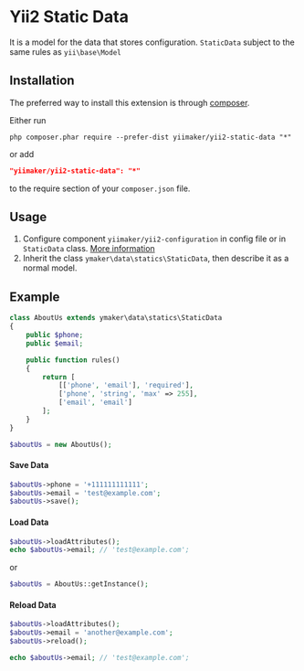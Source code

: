 Yii2 Static Data
================
It is a model for the data that stores configuration.
`StaticData` subject to the same rules as `yii\base\Model`

Installation
------------

The preferred way to install this extension is through [composer](http://getcomposer.org/download/).

Either run

```
php composer.phar require --prefer-dist yiimaker/yii2-static-data "*"
```

or add

``` json
"yiimaker/yii2-static-data": "*"
```

to the require section of your `composer.json` file.


Usage
-----
1. Configure component `yiimaker/yii2-configuration` in config file or in `StaticData` class. [More information](https://github.com/yiimaker/yii2-configuration#configuration)
2. Inherit the class `ymaker\data\statics\StaticData`, then describe it as a normal model.

Example
-------
```php
class AboutUs extends ymaker\data\statics\StaticData
{
    public $phone;
    public $email;

    public function rules()
    {
        return [
            [['phone', 'email'], 'required'],
            ['phone', 'string', 'max' => 255],
            ['email', 'email']
        ];
    }
}
```

```php
$aboutUs = new AboutUs();
```
#### Save Data

```php
$aboutUs->phone = '+111111111111';
$aboutUs->email = 'test@example.com';
$aboutUs->save();
```

#### Load Data

```php
$aboutUs->loadAttributes();
echo $aboutUs->email; // 'test@example.com';
```
or

```php
$aboutUs = AboutUs::getInstance();
```

#### Reload Data

```php
$aboutUs->loadAttributes();
$aboutUs->email = 'another@example.com';
$aboutUs->reload();

echo $aboutUs->email; // 'test@example.com';
```